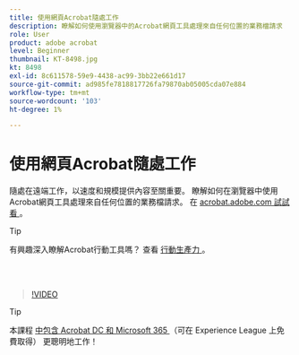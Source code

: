 ```yaml
---
title: 使用網頁Acrobat隨處工作
description: 瞭解如何使用瀏覽器中的Acrobat網頁工具處理來自任何位置的業務檔請求
role: User
product: adobe acrobat
level: Beginner
thumbnail: KT-8498.jpg
kt: 8498
exl-id: 8c611578-59e9-4438-ac99-3bb22e661d17
source-git-commit: ad985fe7818817726fa79870ab05005cda07e884
workflow-type: tm+mt
source-wordcount: '103'
ht-degree: 1%

---
```


# 使用網頁Acrobat隨處工作

隨處在遠端工作，以速度和規模提供內容至關重要。 瞭解如何在瀏覽器中使用Acrobat網頁工具處理來自任何位置的業務檔請求。 在 [ acrobat.adobe.com 試試看 ](https://acrobat.adobe.com/tw/zh/) 。

>[!TIP]
>
>有興趣深入瞭解Acrobat行動工具嗎？ 查看 [ 行動生產力 ](productivity.md) 。

<br> 

>[!VIDEO](https://video.tv.adobe.com/v/337436?quality=12&learn=on&hidetitle=true)

>[!TIP]
>
>本課程 [ 中包含 Acrobat DC 和 Microsoft 365 ](https://experienceleague.adobe.com/?recommended=Acrobat-U-1-2021.microsoft365) （可在 Experience League 上免費取得） 更聰明地工作！
